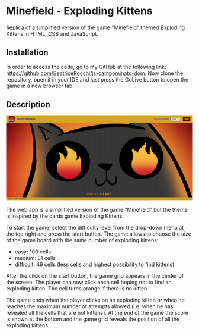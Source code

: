 # Minefield - Exploding Kittens

Replica of a simplified version of the game "Minefield" themed Exploding Kittens in HTML, CSS and JavaScript.

## Installation

In order to access the code, go to my GitHub at the following link: https://github.com/BeatriceRocchi/js-campominato-dom.
Now clone the repository, open it in your IDE and just press the GoLive button to open the game in a new browser tab.

## Description

![CampoMinato](assets/img/CampoMinato.gif)

The web app is a simplified version of the game "Minefield" but the theme is inspired by the cards game Exploding Kittens.

To start the game, select the difficulty level from the drop-down menu at the top right and press the start button. The game allows to choose the size of the game board with the same number of exploding kittens:

- easy: 100 cells
- medium: 81 cells
- difficult: 49 cells (less cells and highest possibility to find kittens)

After the click on the start button, the game grid appears in the center of the screen. The player can now click each cell hoping not to find an exploding kitten. The cell turns orange if there is no kitten.

The game ends when the player clicks on an exploding kitten or when he reaches the maximum number of attempts allowed (i.e. when he has revealed all the cells that are not kittens).
At the end of the game the score is shown at the bottom and the game grid reveals the position of all the exploding kittens.
